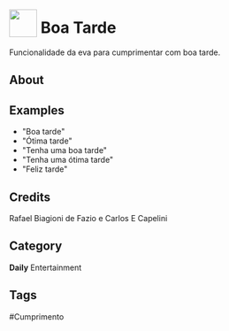 # <img src="https://raw.githack.com/FortAwesome/Font-Awesome/master/svgs/solid/sun.svg" card_color="#FEE255" width="50" height="50" style="vertical-align:bottom"/> Boa Tarde
Funcionalidade da eva para cumprimentar com boa tarde.

## About


## Examples
* "Boa tarde"
* "Ótima tarde"
* "Tenha uma boa tarde"
* "Tenha uma ótima tarde"
* "Feliz tarde"

## Credits
Rafael Biagioni de Fazio e Carlos E Capelini

## Category
**Daily**
Entertainment

## Tags
#Cumprimento

